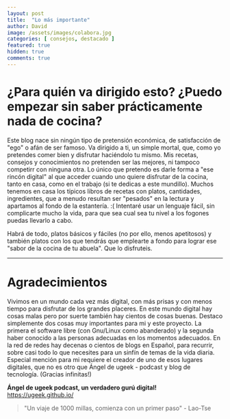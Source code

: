 ```yaml
---
layout: post
title:  "Lo más importante"
author: David
image: /assets/images/colabora.jpg
categories: [ consejos, destacado ]
featured: true
hidden: true
comments: true
---
```

# ¿Para quién va dirigido esto? ¿Puedo empezar sin saber prácticamente nada de cocina?

Este blog nace sin ningún tipo de pretensión económica, de satisfacción de "ego" o afán de ser famoso. Va dirigido a ti, un simple mortal, que, como yo pretendes comer bien y disfrutar haciéndolo tu mismo. Mis recetas, consejos y conocimientos no pretenden ser las mejores, ni tampoco competirr con ninguna otra. Lo único que pretendo es darle forma a "ese rincón digital" al que acceder cuando uno quiere disfrutar de la cocina, tanto en casa, como en el trabajo (si te dedicas a este mundillo). Muchos tenemos en casa los típicos libros de recetas con platos, cantidades, ingredientes, que a menudo resultan ser "pesados" en la lectura y apartamos al fondo de la estantería. :(
Intentaré usar un lenguaje fácil, sin complicarte mucho la vida, para que sea cual sea tu nivel a los fogones puedas llevarlo a cabo. 

Habrá de todo, platos básicos y fáciles (no por ello, menos apetitosos) y también platos con los que tendrás que emplearte a fondo para lograr ese "sabor de la cocina de tu abuela".
Que lo disfruteis.

***

# Agradecimientos

Vivimos en un mundo cada vez más digital, con más prisas y con menos tiempo para disfrutar de los grandes placeres. En este mundo digital hay cosas malas pero por suerte también hay cientos de cosas buenas. Destaco simplemente dos cosas muy importantes para mi y este proyecto.
La primera el software libre (con Gnu/Linux como abanderado) y la segunda haber conocido a las personas adecuadas en los momentos adecuados. En la red de redes hay decenas o cientos de blogs en Español, para recurrir, sobre casi todo lo que necesites para un sinfín de temas de la vida diaria.
Especial mención para mi requiere el creador de uno de esos lugares digitales, que no es otro que Ángel de ugeek - podcast y blog de tecnología. (Gracias infinitas!)

**Ángel de ugeek podcast, un verdadero gurú digital!**
<https://ugeek.github.io/>

> "Un viaje de 1000 millas, comienza con un primer paso" - Lao-Tse 
